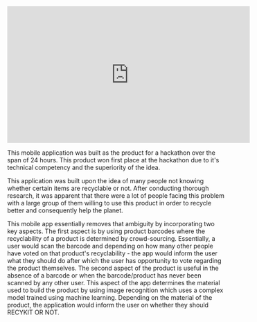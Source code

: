 <html5>
  <body>
    <p style="align-items:center"><iframe width="560" height="315" src="https://www.youtube.com/embed/UolqUM9YtUE" frameborder="0" allow="accelerometer; autoplay; encrypted-media; gyroscope; picture-in-picture" allowfullscreen></iframe></p>
    </body>
</html5>

This mobile application was built as the product for a hackathon over the span of 24 hours. This product won first place at the hackathon due to it's technical competency and the superiority of the idea.

This application was built upon the idea of many people not knowing whether certain items are recyclable or not. After conducting thorough research, it was apparent that there were a lot of people facing this problem with a large group of them willing to use this product in order to recycle better and consequently help the planet.

This mobile app essentially removes that ambiguity by incorporating two key aspects. The first aspect is by using product barcodes where the recyclability of a product is determined by crowd-sourcing. Essentially, a user would scan the barcode and depending on how many other people have voted on that product's recyclability - the app would inform the user what they should do after which the user has opportunity to vote regarding the product themselves.
The second aspect of the product is useful in the absence of a barcode or when the barcode/product has never been scanned by any other user. This aspect of the app determines the material used to build the product by using image recognition which uses a complex model trained using machine learning. Depending on the material of the product, the application would inform the user on whether they should RECYKIT OR NOT.
